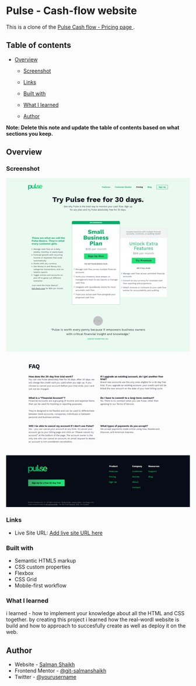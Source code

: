 # Pulse  - Cash-flow website

This is a clone of the [Pulse Cash flow - Pricing page ](https://pulseapp.com/pricing).

## Table of contents

- [Overview](#overview)
 
  - [Screenshot](#screenshot)
  - [Links](#links)

  - [Built with](#built-with)
  - [What I learned](#what-i-learned)

  - [Author](#author)


**Note: Delete this note and update the table of contents based on what sections you keep.**

## Overview



### Screenshot

![](/Images/Pulse-cashFlow-Preview.png)


### Links


- Live Site URL: [Add live site URL here](https://salmanshaikh-dev.github.io/Pulse-CashFlow/)


### Built with

- Semantic HTML5 markup
- CSS custom properties
- Flexbox
- CSS Grid
- Mobile-first workflow


### What I learned

 i learned - how to implement your knowledge about all the HTML and CSS together. by creating this project i learned how the real-wordl website is build and how to approach to succesfully create as well as deploy it on the web.


## Author

- Website - [Salman Shaikh](https://github.com/salmanshaikh-dev)
- Frontend Mentor - [@git-salmanshaikh](https://www.frontendmentor.io/profile/git-salmanshaikh)
- Twitter - [@yourusername](https://www.twitter.com/sam_98k)
